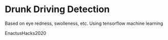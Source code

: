 # Drunk Driving Detection

Based on eye redness, swolleness, etc. Using tensorflow machine learning

EnactusHacks2020
